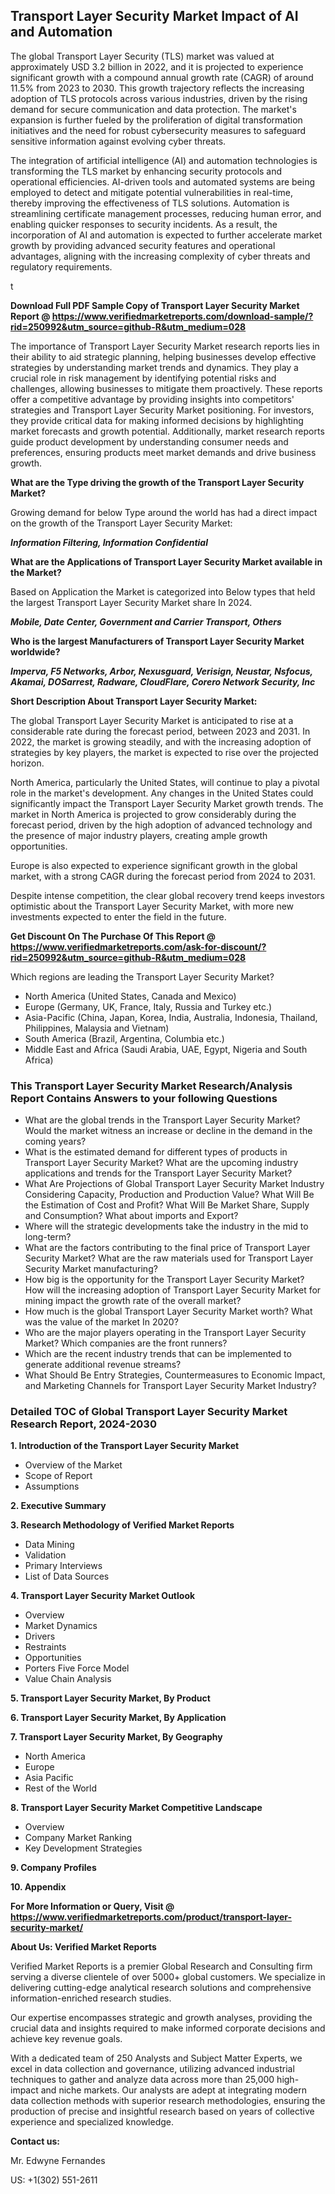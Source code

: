 <h2>Transport Layer Security Market Impact of AI and Automation</h2><p>The global Transport Layer Security (TLS) market was valued at approximately USD 3.2 billion in 2022, and it is projected to experience significant growth with a compound annual growth rate (CAGR) of around 11.5% from 2023 to 2030. This growth trajectory reflects the increasing adoption of TLS protocols across various industries, driven by the rising demand for secure communication and data protection. The market's expansion is further fueled by the proliferation of digital transformation initiatives and the need for robust cybersecurity measures to safeguard sensitive information against evolving cyber threats.</p><p>The integration of artificial intelligence (AI) and automation technologies is transforming the TLS market by enhancing security protocols and operational efficiencies. AI-driven tools and automated systems are being employed to detect and mitigate potential vulnerabilities in real-time, thereby improving the effectiveness of TLS solutions. Automation is streamlining certificate management processes, reducing human error, and enabling quicker responses to security incidents. As a result, the incorporation of AI and automation is expected to further accelerate market growth by providing advanced security features and operational advantages, aligning with the increasing complexity of cyber threats and regulatory requirements.</p>t</p><p id="" class=""><strong>Download Full PDF Sample Copy of Transport Layer Security Market Report @ <a href="https://www.verifiedmarketreports.com/download-sample/?rid=250992&utm_source=github-R&utm_medium=028" target="_blank">https://www.verifiedmarketreports.com/download-sample/?rid=250992&utm_source=github-R&utm_medium=028</a></strong></p><p>The importance of&nbsp;Transport Layer Security Market research reports lies in their ability to aid strategic planning, helping businesses develop effective strategies by understanding market trends and dynamics. They play a crucial role in risk management by identifying potential risks and challenges, allowing businesses to mitigate them proactively. These reports offer a competitive advantage by providing insights into competitors' strategies and Transport Layer Security Market positioning. For investors, they provide critical data for making informed decisions by highlighting market forecasts and growth potential. Additionally, market research reports guide product development by understanding consumer needs and preferences, ensuring products meet market demands and drive business growth.</p><p><strong>What are the&nbsp;Type driving the growth of the Transport Layer Security Market?</strong></p><p id="" class="">Growing demand for below Type around the world has had a direct impact on the growth of the Transport Layer Security Market:</p><em><strong>Information Filtering, Information Confidential</strong></em></p><strong>What are the&nbsp;Applications&nbsp;of Transport Layer Security Market available in the Market?</strong></p><p id="" class="">Based on Application the Market is categorized into Below types that held the largest Transport Layer Security Market share In 2024.</p><em><strong>Mobile, Date Center, Government and Carrier Transport, Others</strong></em></p><strong>Who is the largest Manufacturers of Transport Layer Security Market worldwide?</strong></p><p><em><strong>Imperva, F5 Networks, Arbor, Nexusguard, Verisign, Neustar, Nsfocus, Akamai, DOSarrest, Radware, CloudFlare, Corero Network Security, Inc</strong></em></p><p id="" class=""><strong>Short Description About Transport Layer Security Market:</strong></p><p>The global Transport Layer Security Market is anticipated to rise at a considerable rate during the forecast period, between 2023 and 2031. In 2022, the market is growing steadily, and with the increasing adoption of strategies by key players, the market is expected to rise over the projected horizon.</p><p>North America, particularly the United States, will continue to play a pivotal role in the market's development. Any changes in the United States could significantly impact the Transport Layer Security Market growth trends. The market in North America is projected to grow considerably during the forecast period, driven by the high adoption of advanced technology and the presence of major industry players, creating ample growth opportunities.</p><p>Europe is also expected to experience significant growth in the global market, with a strong CAGR during the forecast period from 2024 to 2031.</p><p>Despite intense competition, the clear global recovery trend keeps investors optimistic about the Transport Layer Security Market, with more new investments expected to enter the field in the future.</p><p id="" class=""><strong>Get Discount On The Purchase Of This Report @ <a href="https://www.verifiedmarketreports.com/ask-for-discount/?rid=250992&utm_source=github-R&utm_medium=028" target="_blank">https://www.verifiedmarketreports.com/ask-for-discount/?rid=250992&utm_source=github-R&utm_medium=028</a></strong></p>Which regions are leading the Transport Layer Security Market?</p><ul><li>North America (United States, Canada and Mexico)</li><li>Europe (Germany, UK, France, Italy, Russia and Turkey etc.)</li><li>Asia-Pacific (China, Japan, Korea, India, Australia, Indonesia, Thailand, Philippines, Malaysia and Vietnam)</li><li>South America (Brazil, Argentina, Columbia etc.)</li><li>Middle East and Africa (Saudi Arabia, UAE, Egypt, Nigeria and South Africa)</li></ul><h3 id="" class="">This Transport Layer Security Market Research/Analysis Report Contains Answers to your following Questions</h3><ul><li>What are the global trends in the Transport Layer Security Market? Would the market witness an increase or decline in the demand in the coming years?</li><li>What is the estimated demand for different types of products in Transport Layer Security Market? What are the upcoming industry applications and trends for the Transport Layer Security Market?</li><li>What Are Projections of Global Transport Layer Security Market Industry Considering Capacity, Production and Production Value? What Will Be the Estimation of Cost and Profit? What Will Be Market Share, Supply and Consumption? What about imports and Export?</li><li>Where will the strategic developments take the industry in the mid to long-term?</li><li>What are the factors contributing to the final price of Transport Layer Security Market? What are the raw materials used for Transport Layer Security Market manufacturing?</li><li>How big is the opportunity for the Transport Layer Security Market? How will the increasing adoption of Transport Layer Security Market for mining impact the growth rate of the overall market?</li><li>How much is the global Transport Layer Security Market worth? What was the value of the market In 2020?</li><li>Who are the major players operating in the Transport Layer Security Market? Which companies are the front runners?</li><li>Which are the recent industry trends that can be implemented to generate additional revenue streams?</li><li>What Should Be Entry Strategies, Countermeasures to Economic Impact, and Marketing Channels for Transport Layer Security Market Industry?</li></ul><h3 id="" class="">Detailed TOC of Global Transport Layer Security Market Research Report, 2024-2030</h3><p id="" class=""><strong>1. Introduction of the Transport Layer Security Market</strong></p><ul><li>Overview of the Market</li><li>Scope of Report</li><li>Assumptions</li></ul><p id="" class=""><strong>2. Executive Summary</strong></p><p id="" class=""><strong>3. Research Methodology of Verified Market Reports</strong></p><ul><li>Data Mining</li><li>Validation</li><li>Primary Interviews</li><li>List of Data Sources</li></ul><p id="" class=""><strong>4. Transport Layer Security Market Outlook</strong></p><ul><li>Overview</li><li>Market Dynamics</li><li>Drivers</li><li>Restraints</li><li>Opportunities</li><li>Porters Five Force Model</li><li>Value Chain Analysis</li></ul><p id="" class=""><strong>5. Transport Layer Security Market, By Product</strong></p><p id="" class=""><strong>6. Transport Layer Security Market, By Application</strong></p><p id="" class=""><strong>7. Transport Layer Security Market, By Geography</strong></p><ul><li>North America</li><li>Europe</li><li>Asia Pacific</li><li>Rest of the World</li></ul><p id="" class=""><strong>8. Transport Layer Security Market Competitive Landscape</strong></p><ul><li>Overview</li><li>Company Market Ranking</li><li>Key Development Strategies</li></ul><p id="" class=""><strong>9. Company Profiles</strong></p><p id="" class=""><strong>10. Appendix</strong></p><p id="" class=""><strong>For More Information or Query, Visit @ <a href="https://www.verifiedmarketreports.com/product/transport-layer-security-market/" target="_blank">https://www.verifiedmarketreports.com/product/transport-layer-security-market/</a></strong></p><p id="" class=""><strong>About Us: Verified Market Reports</strong></p><p id="" class="">Verified Market Reports is a premier Global Research and Consulting firm serving a diverse clientele of over 5000+ global customers. We specialize in delivering cutting-edge analytical research solutions and comprehensive information-enriched research studies.</p><p id="" class="">Our expertise encompasses strategic and growth analyses, providing the crucial data and insights required to make informed corporate decisions and achieve key revenue goals.</p><p id="" class="">With a dedicated team of 250 Analysts and Subject Matter Experts, we excel in data collection and governance, utilizing advanced industrial techniques to gather and analyze data across more than 25,000 high-impact and niche markets. Our analysts are adept at integrating modern data collection methods with superior research methodologies, ensuring the production of precise and insightful research based on years of collective experience and specialized knowledge.</p><p id="" class=""><strong>Contact us:</strong></p><p id="" class="">Mr. Edwyne Fernandes</p><p id="" class="">US: +1(302) 551-2611</p>